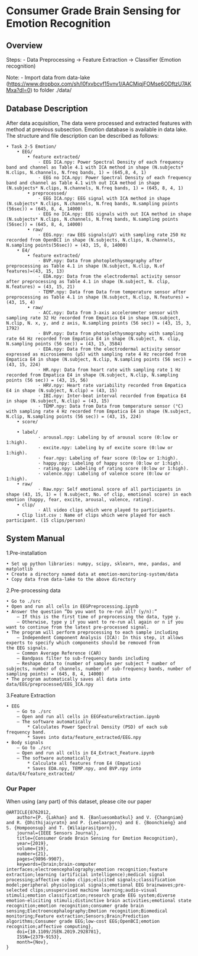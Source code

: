 # Consumer Grade Brain Sensing for Emotion Recognition

## Overview
Steps:
    - Data Preprocessing -> Feature Extraction -> Classifier (Emotion recognition)
    
Note:
    - Import data from data-lake (https://www.dropbox.com/sh/l0fxvbcvf15vnv1/AACMiqjFOMse6ODftzU7AKMxa?dl=0) to folder ./data/


## Database Description
After data acquisition, The data were processed and extracted features with method at previous subsection. Emotion database is available in data lake. The structure and file description can be described as follows:


    • Task 2-5 Emotion/
        • EEG/
            • feature extracted/
                · EEG ICA.npy: Power Spectral Density of each frequency band and channel as Table 4.1 with ICA method in shape (N.subjects* N.clips, N.channels, N.freq bands, 1) = (645,8, 4, 1)
                · EEG no ICA.npy: Power Spectral Density of each frequency band and channel as Table 4.1 with out ICA method in shape (N.subjects* N.clips, N.channels, N.freq bands, 1) = (645, 8, 4, 1)
            • preprocessed/
                · EEG ICA.npy: EEG signal with ICA method in shape (N.subjects* N.clips, N.channels, N.freq bands, N.sampling points (56sec)) = (645, 8, 4, 14000)
                · EEG no ICA.npy: EEG signals with out ICA method in shape (N.subjects* N.clips, N.channels, N.freq bands, N.sampling points (56sec)) = (645, 8, 4, 14000)
            • raw/
                · EEG.npy: raw EEG signals(µV) with sampling rate 250 Hz recorded from OpenBCI in shape (N.subjects, N.clips, N.channels, N.sampling points(56sec)) = (43, 15, 8, 14000)
        • E4/
            • feature extracted/
                · BVP.npy: Data from photoplethysmography after preprocessing as Table 4.1 in shape (N.subject, N.clip, N.of features)=(43, 15, 13)
                · EDA.npy: Data from the electrodermal activity sensor after preprocessing as Table 4.1 in shape (N.subject, N. clip, N.features) = (43, 15, 21)
                · TEMP.npy: Data from Data from temperature sensor after preprocessing as Table 4.1 in shape (N.subject, N.clip, N.features) = (43, 15, 4)
            • raw/
                · ACC.npy: Data from 3-axis accelerometer sensor with sampling rate 32 Hz recorded from Empatica E4 in shape (N.subject, N.clip, N. x, y, and z axis, N.sampling points (56 sec)) = (43, 15, 3, 1792)
                · BVP.npy: Data from photoplethysmography with sampling rate 64 Hz recorded from Empatica E4 in shape (N.subject, N. clip, N.sampling points (56 sec)) = (43, 15, 3584)
                · EDA.npy: Data from the electrodermal activity sensor expressed as microsiemens (µS) with sampling rate 4 Hz recorded from Empatica E4 in shape (N.subject, N.clip, N.sampling points (56 sec)) = (43, 15, 224)
                · HR.npy: Data from heart rate with sampling rate 1 Hz recorded from Empatica E4 in shape (N.subject, N.clip, N.sampling points (56 sec)) = (43, 15, 56)
                · HRV.npy: Heart rate variability recorded from Empatica E4 in shape (N.subject, N.clip) = (43, 15)
                · IBI.npy: Inter-beat interval recorded from Empatica E4 in shape (N.subject, N.clip) = (43, 15)
                · TEMP.npy: Data from Data from temperature sensor (°C) with sampling rate 4 Hz recorded from Empatica E4 in shape (N.subject, N.clip, N.sampling points (56 sec)) = (43, 15, 224)
        • score/
    
        • label/
                · arousal.npy: Labeling by of arousal score (0:low or 1:high).
                · excite.npy: Labeling by of excite score (0:low or 1:high).
                · fear.npy: Labeling of fear score (0:low or 1:high).
                · happy.npy: Labeling of happy score (0:low or 1:high).
                · rating.npy: Labeling of rating score (0:low or 1:high).
                · valence.npy: Labeling of valence score (0:low or 1:high).
        • raw/
                · Raw.npy: Self emotional score of all participants in shape (43, 15, 1) = ( N.subject, No. of clip, emotional score) in each emotion (happy, fear, excite, arousal, valence, rating).
        • clip/
                · All video clips which were played to participants.
        • Clip list.csv : Name of clips which were played for each participant. (15 clips/person)

## System Manual
1.Pre-installation
    
    • Set up python libraries: numpy, scipy, sklearn, mne, pandas, and matplotlib
    • Create a directory named data at emotion-monitoring-system/data
    • Copy data from data-lake to the above directory
    
    
2.Pre-processing data

    • Go to ./src
    • Open and run all cells in EEGPreprocessing.ipynb
    • Answer the question ”Do you want to re-run all? (y/n):”
        – If this is the first time of preprocessing the data, type y.
        – Otherwise, type y if you want to re-run all again or n if you want to continue from the latest pre-processed signal.
    • The program will perform preprocessing to each sample including
        – Independent Component Analysis (ICA): In this step, it allows experts to specify which components should be removed from
    the EEG signals.
        – Common Average Reference (CAR)
        – Bandpass filter to sub-frequency bands including
        – Reshape data to (number of samples per subject * number of subjects, number of channels, number of sub-frequency bands, number of sampling points) = (645, 8, 4, 14000)
    • The program automatically saves all data into data/EEG/preprocessed/EEG_ICA.npy
    
    
3.Feature Extraction

    • EEG
        – Go to ./src
        – Open and run all cells in EEGFeatureExtraction.ipynb
        – The software automatically
            * Calculates Power Spectral Density (PSD) of each sub frequency band.
            * Saves into data/feature_extracted/EEG.npy
    • Body signals
        – Go to ./src
        – Open and run all cells in E4_Extract_Feature.ipynb
        – The software automatically
            * Calculate all features from E4 (Empatica)
            * Saves EDA.npy, TEMP.npy, and BVP.npy into data/E4/feature_extracted/



### Our Paper

When using (any part) of this dataset, please cite our paper

```
@ARTICLE{8762012,  
    author={P. {Lakhan} and N. {Banluesombatkul} and V. {Changniam} and R. {Dhithijaiyratn} and P. {Leelaarporn} and E. {Boonchieng} and S. {Hompoonsup} and T. {Wilaiprasitporn}}, 
    journal={IEEE Sensors Journal}, 
    title={Consumer Grade Brain Sensing for Emotion Recognition}, 
    year={2019}, 
    volume={19}, 
    number={21}, 
    pages={9896-9907}, 
    keywords={brain;brain-computer interfaces;electroencephalography;emotion recognition;feature extraction;learning (artificial intelligence);medical signal processing;affective video clips;elicited signals;classification model;peripheral physiological signals;emotional EEG brainwaves;pre-selected clips;unsupervised machine learning;audio-visual stimuli;emotion classification;research grade EEG system;diverse emotion-eliciting stimuli;distinctive brain activities;emotional state recognition;emotion recognition;consumer grade brain sensing;Electroencephalography;Emotion recognition;Biomedical monitoring;Feature extraction;Sensors;Brain;Prediction algorithms;Consumer grade EEG;low-cost EEG;OpenBCI;emotion recognition;affective computing}, 
    doi={10.1109/JSEN.2019.2928781}, 
    ISSN={2379-9153}, 
    month={Nov}, 
}
```
